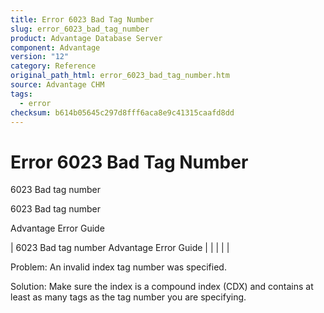 ```yaml
---
title: Error 6023 Bad Tag Number
slug: error_6023_bad_tag_number
product: Advantage Database Server
component: Advantage
version: "12"
category: Reference
original_path_html: error_6023_bad_tag_number.htm
source: Advantage CHM
tags:
  - error
checksum: b614b05645c297d8fff6aca8e9c41315caafd8dd
---
```


# Error 6023 Bad Tag Number

6023 Bad tag number

6023 Bad tag number

Advantage Error Guide

| 6023 Bad tag number  Advantage Error Guide |  |  |  |  |

Problem: An invalid index tag number was specified.

Solution: Make sure the index is a compound index (CDX) and contains at least as many tags as the tag number you are specifying.

